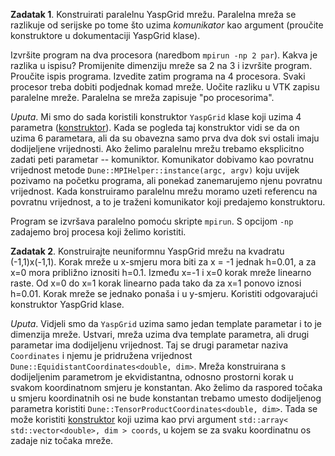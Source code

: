 **Zadatak 1**.
Konstruirati paralelnu YaspGrid mrežu. Paralelna mreža se 
razlikuje od serijske po tome što uzima *komunikator* kao argument 
(proučite konstruktore u dokumentaciji YaspGrid klase). 

Izvršite program na dva procesora (naredbom `mpirun -np 2 par`). 
Kakva je razlika u ispisu? Promijenite dimenziju mreže sa 2 na 3 i 
izvršite program. Proučite ispis programa. Izvedite zatim programa 
na 4 procesora. Svaki procesor treba dobiti podjednak komad mreže. 
Uočite razliku u VTK zapisu paralelne mreže. Paralelna se mreža zapisuje
"po procesorima".

*Uputa*. Mi smo do sada koristili konstruktor `YaspGrid` klase koji uzima 
4 parametra ([konstruktor](https://dune-project.org/doxygen/2.6.0/classDune_1_1YaspGrid.html#ac82601a2bb3342dc2890c0ca81f97534)). 
Kada se pogleda taj konstruktor vidi se da on uzima 6 parametara, ali da su obavezna
samo prva dva dok svi ostali imaju dodijeljene vrijednosti. Ako želimo paralelnu mrežu 
trebamo eksplicitno zadati peti parametar -- komuniktor. Komunikator dobivamo kao 
povratnu vrijednost metode `Dune::MPIHelper::instance(argc, argv)` koju uvijek pozivamo
na početku programa,
ali ponekad zanemarujemo njenu povratnu vrijednost. Kada konstruiramo paralelnu mrežu
moramo uzeti referencu na povratnu vrijednost, a to je traženi komunikator koji predajemo
konstruktoru. 

Program se izvršava paralelno pomoću skripte `mpirun`. S opcijom `-np` zadajemo broj 
procesa koji želimo koristiti. 


**Zadatak 2**. 
Konstruirajte neuniformnu YaspGrid mrežu na kvadratu (-1,1)x(-1,1).
Korak mreže u x-smjeru mora biti za x = -1 jednak h=0.01, a za x=0 mora približno iznositi  h=0.1.
Između x=-1 i x=0 korak mreže linearno raste. Od x=0 do x=1 korak linearno
pada tako da za x=1 ponovo iznosi h=0.01.
Korak mreže se jednako ponaša i u y-smjeru. Koristiti odgovarajući 
konstruktor YaspGrid klase. 

*Uputa*. Vidjeli smo da `YaspGrid` uzima samo jedan template parametar i to je
dimenzija mreže. Ustvari, mreža uzima dva template parametra, ali drugi parametar ima 
dodijeljenu vrijednost. Taj se drugi parametar naziva 
`Coordinates` i njemu je pridružena vrijednost `Dune::EquidistantCoordinates<double, dim>`.
Mreža konstruirana s dodijeljenim parametrom je ekvidistantna, odnosno prostorni 
korak u svakom koordinatnom smjeru je konstantan. Ako želimo da raspored točaka 
u smjeru koordinatnih osi ne bude konstantan trebamo  umesto dodijeljenog 
parametra koristiti `Dune::TensorProductCoordinates<double, dim>`. Tada se može 
koristiti 
[konstruktor](https://dune-project.org/doxygen/2.6.0/classDune_1_1YaspGrid.html#a1944d699ac40a2246b2a8a787181d4c6)
koji uzima kao prvi argument `std::array< std::vector<double>, dim > coords`, 
u kojem se za svaku koordinatnu os zadaje niz točaka mreže. 
 

